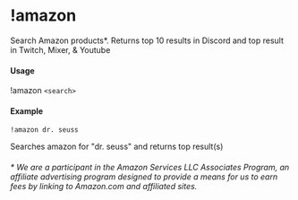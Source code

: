# !amazon
Search Amazon products*. Returns top 10 results in Discord and top result in Twitch, Mixer, & Youtube

#### Usage
!amazon `<search>`

#### Example
    !amazon dr. seuss

Searches amazon for "dr. seuss" and returns top result(s)

###### * We are a participant in the Amazon Services LLC Associates Program, an affiliate advertising program designed to provide a means for us to earn fees by linking to Amazon.com and affiliated sites.
